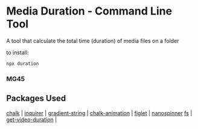 # Media Duration - Command Line Tool

A tool that calculate the total time (duration) of media files on a folder

to install:

```
npx duration
```

### MG45


## Packages Used

[chalk](https://github.com/chalk/chalk) | 
[inquirer](https://github.com/SBoudrias/Inquirer.js) |
[gradient-string](https://github.com/bokub/gradient-string) |
[chalk-animation](https://github.com/bokub/chalk-animation) |
[figlet](https://github.com/patorjk/figlet.js) |
[nanospinner](https://github.com/usmanyunusov/nanospinner)
[fs](https://nodejs.org/api/fs.html) |
[get-video-duration](https://github.com/caffco/get-video-duration) |
